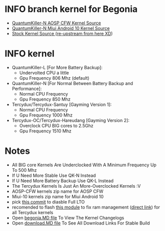 # INFO branch kernel for Begonia
* <a href="https://github.com/ZyCromerZ/begonia/tree/20200706/qk-n"> QuantumKiller-N AOSP CFW Kernel Source </a>
* <a href="https://github.com/ZyCromerZ/begonia/tree/mi10/20200829-qk-n"> QuantumKiller-N Miui Android 10 Kernel Source </a>
* <a href="https://github.com/ZyCromerZ/begonia/tree/20200706/root-upstream"> Stock Kernel Source </a> (<a href="https://git.kernel.org/pub/scm/linux/kernel/git/stable/linux.git">re-upstream from here XD</a>)

# INFO kernel
* QuantumKiller-L [For More Battery Backup]: 
    * Undervolted CPU a little
    * Gpu Frequency 806 Mhz (default) 
* QuantumKiller-N [For Normal Between Battery Backup and Performance]:
    * Normal CPU Frequency
    * Gpu Frequency 850 Mhz
* Tercydux/Tercydux-Santuy [Gayming Version 1]:
    * Normal CPU Frequency
    * Gpu Frequency 1000 Mhz
* Tercydux-OC/Tercydux-Hareudang [Gayming Version 2]: 
    * Overclock CPU BIG cores to 2.5Ghz
    * Gpu Frequency 1510 Mhz

# Notes
* All BIG core Kernels Are Underclocked With A Minimum Frequency Up To 500 Mhz
* If U Need More Stable Use QK-N Instead
* If U Need More Battery Backup Use QK-L Instead
* The Tercydux Kernels Is Just An More-Overclocked Kernels :V
* AOSP-CFW kernels zip name for AOSP CFW
* Miui-10 kernels zip name for Miui Android 10 
* pick <a href='https://github.com/ZyCromerZ/begonia/commit/4265568ef2292253521300066cc4ac495608ebeb'>this commit</a> to diasble Full LTO
* recomended to flash <a href="https://github.com/yc9559/qti-mem-opt/releases">this module</a> to fix ram management (<a href="https://github.com/yc9559/qti-mem-opt/releases/download/7.1/qti-mem-opt-v7.1-20200328.zip">direct link</a>) for all Tercydux kernels
* Open <a href="https://github.com/ZyCromerZ/begonia/blob/changelogs/begonia.MD">begonia.MD file</a> To View The Kernel Changelogs
* Open <a href="https://github.com/ZyCromerZ/begonia/blob/changelogs/download.MD">download.MD file</a> To See All Download Links For Stable Build